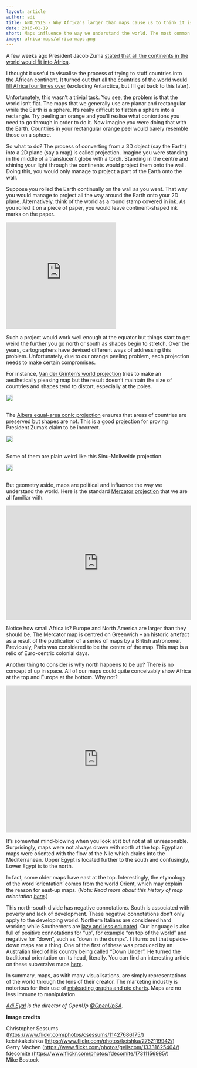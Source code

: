 ```yaml
---
layout: article
author: adi
title: ANALYSIS - Why Africa’s larger than maps cause us to think it is
date: 2016-01-19
short: Maps influence the way we understand the world. The most common map projection is a relic from the Euro-centric colonial days - and as a result Africa appears smaller than it actually is.
image: africa-maps/africa-maps.png
---
```


 A few weeks ago President Jacob Zuma [stated that all the continents in the world would fit into Africa](http://www.timeslive.co.za/politics/2015/12/10/watch-zuma-fails-at-geography---claims-africa-is-the-largest-continent).
 
 I thought it useful to visualise the process of trying to stuff countries into the African continent. It turned out that [all the countries of the world would fill Africa four times over](https://africacheck.org/spot-check/it-would-take-at-least-4-africas-to-fit-all-the-worlds-continents-president-zuma/) (excluding Antarctica, but I’ll get back to this later).
 
 Unfortunately, this wasn’t a trivial task. You see, the problem is that the world isn’t flat. The maps that we generally use are planar and rectangular while the Earth is a sphere. It’s really difficult to flatten a sphere into a rectangle. Try peeling an orange and you’ll realise what contortions you need to go through in order to do it. Now imagine you were doing that with the Earth. Countries in your rectangular orange peel would barely resemble those on a sphere.
 
 So what to do? The process of converting from a 3D object (say the Earth) into a 2D plane (say a map) is called projection. Imagine you were standing in the middle of a translucent globe with a torch. Standing in the centre and shining your light through the continents would project them onto the wall. Doing this, you would only manage to project a part of the Earth onto the wall.
 
 Suppose you rolled the Earth continually on the wall as you went. That way you would manage to project all the way around the Earth onto your 2D plane. Alternatively, think of the world as a round stamp covered in ink. As you rolled it on a piece of paper, you would leave continent-shaped ink marks on the paper.
 
 <iframe src="https://static.code4sa.org/world-is-not-flat/globe.html" width="300" height="290" frameborder="0" scrolling="no"></iframe>
 
 Such a project would work well enough at the equator but things start to get weird the further you go north or south as shapes begin to stretch. Over the years, cartographers have devised different ways of addressing this problem. Unfortunately, due to our orange peeling problem, each projection needs to make certain compromises.
 
 For instance, [Van der Grinten’s world projection](https://en.wikipedia.org/wiki/Van_der_Grinten_projection) tries to make an aesthetically pleasing map but the result doesn’t maintain the size of countries and shapes tend to distort, especially at the poles.
 
 <img style="margin-bottom: 15px; border: 1px solid #ddd;" src="{{ site.baseurl }}/img/articles/africa-maps/proj_grinten.png"/>
 
 The [Albers equal-area conic projection](https://en.wikipedia.org/wiki/Albers_projection) ensures that areas of countries are preserved but shapes are not. This is a good projection for proving President Zuma’s claim to be incorrect.
 
 <img style="margin-bottom: 15px; border: 1px solid #ddd;" src="{{ site.baseurl }}/img/articles/africa-maps/proj_albers.png"/>
 
 Some of them are plain weird like this Sinu-Mollweide projection.
 
 <img style="margin-bottom: 15px; border: 1px solid #ddd;" src="{{ site.baseurl }}/img/articles/africa-maps/proj_sinu.png"/>
 
 But geometry aside, maps are political and influence the way we understand the world. Here is the standard [Mercator projection](https://en.wikipedia.org/wiki/Mercator_projection) that we are all familiar with.
 
 <iframe src="https://static.code4sa.org/world-is-not-flat/mercator.html" width="100%" height="310" frameborder="0" scrolling="no"><span data-mce-type="bookmark" style="display: inline-block; width: 0px; overflow: hidden; line-height: 0;" class="mce_SELRES_start">&#65279;</span></iframe>
 
 Notice how small Africa is? Europe and North America are larger than they should be. The Mercator map is centred on Greenwich – an historic artefact as a result of the publication of a series of maps by a British astronomer. Previously, Paris was considered to be the centre of the map. This map is a relic of Euro-centric colonial days.
 
 Another thing to consider is why north happens to be up? There is no concept of up in space. All of our maps could quite conceivably show Africa at the top and Europe at the bottom. Why not?
 
 <iframe src="https://static.code4sa.org/world-is-not-flat/southup.html" width="100%" height="400" frameborder="0" scrolling="no"></iframe>
 
 It’s somewhat mind-blowing when you look at it but not at all unreasonable. Surprisingly, maps were not always drawn with north at the top. Egyptian maps were oriented with the flow of the Nile which drains into the Mediterranean. Upper Egypt is located further to the south and confusingly, Lower Egypt is to the north.
 
 In fact, some older maps have east at the top. Interestingly, the etymology of the word ‘orientation’ comes from the world Orient, which may explain the reason for east-up maps. (*Note: Read more about this history of map orientation [here](http://america.aljazeera.com/opinions/2014/2/maps-cartographycolonialismnortheurocentricglobe.html)*.)
 
 This north-south divide has negative connotations. South is associated with poverty and lack of development. These negative connotations don’t only apply to the developing world. Northern Italians are considered hard working while Southerners are [lazy and less educated](http://survivinginitaly.com/2014/07/30/northern-italians-versus-southern-italians-are-they-really-that-different/). Our language is also full of positive connotations for “up”, for example “on top of the world” and negative for “down”, such as “down in the dumps”.
 I
 t turns out that upside-down maps are a thing. One of the first of these was produced by an Australian tired of his country being called “Down Under”. He turned the traditional orientation on its head, literally. You can find an interesting article on these subversive maps [here](https://www.flourish.org/upsidedownmap/).
 
 In summary, maps, as with many visualisations, are simply representations of the world through the lens of their creator. The marketing industry is notorious for their use of [misleading graphs and pie charts](http://www.statisticshowto.com/misleading-graphs/). Maps are no less immune to manipulation.
 
 *[Adi Eyal](http://www.twitter.com/SoapSudTycoon) is the director of OpenUp [@OpenUpSA](https://twitter.com/openupsa).*
 
 **Image credits**

Christopher Sessums (https://www.flickr.com/photos/csessums/11427686175/)  
keishkakeishka (https://www.flickr.com/photos/keishka/2752119942/)  
Gerry Machen (https://www.flickr.com/photos/gellscom/13331625404/)  
fdecomite (https://www.flickr.com/photos/fdecomite/17311156985/)  
Mike Bostock